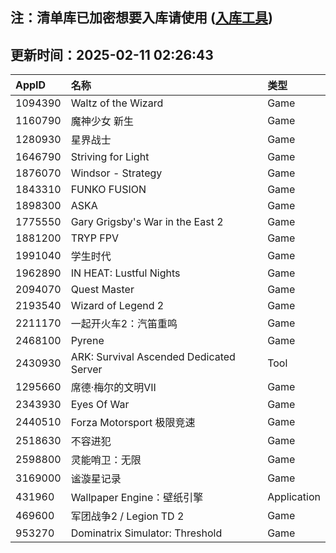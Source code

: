 ## 注：清单库已加密想要入库请使用 ([入库工具](https://github.com/BlankTMing/ManifestAutoUpdate/releases))

## 更新时间：2025-02-11 02:26:43
| AppID | 名称 | 类型  |
| :-------------------- | :----------------------------- | :----------- |
| 1094390 | Waltz of the Wizard| Game |
| 1160790 | 魔神少女 新生| Game |
| 1280930 | 星界战士| Game |
| 1646790 | Striving for Light| Game |
| 1876070 | Windsor - Strategy| Game |
| 1843310 | FUNKO FUSION| Game |
| 1898300 | ASKA| Game |
| 1775550 | Gary Grigsby's War in the East 2| Game |
| 1881200 | TRYP FPV| Game |
| 1991040 | 学生时代| Game |
| 1962890 | IN HEAT: Lustful Nights| Game |
| 2094070 | Quest Master| Game |
| 2193540 | Wizard of Legend 2| Game |
| 2211170 | 一起开火车2：汽笛重鸣| Game |
| 2468100 | Pyrene| Game |
| 2430930 | ARK: Survival Ascended Dedicated Server| Tool |
| 1295660 | 席德·梅尔的文明VII| Game |
| 2343930 | Eyes Of War| Game |
| 2440510 | Forza Motorsport 极限竞速| Game |
| 2518630 | 不容进犯| Game |
| 2598800 | 灵能哨卫：无限| Game |
| 3169000 | 谧漩星记录| Game |
| 431960 | Wallpaper Engine：壁纸引擎| Application |
| 469600 | 军团战争2 / Legion TD 2| Game |
| 953270 | Dominatrix Simulator: Threshold| Game |
